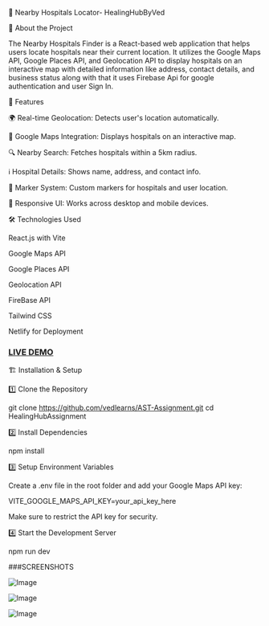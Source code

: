🏥 Nearby Hospitals Locator- HealingHubByVed

📌 About the Project

The Nearby Hospitals Finder is a React-based web application that helps users locate hospitals near their current location. It utilizes the Google Maps API, Google Places API, and Geolocation API to display hospitals on an interactive map with detailed information like address, contact details, and business status along with that it uses Firebase Api for google authentication and user Sign In.

🚀 Features

🌍 Real-time Geolocation: Detects user's location automatically.

📍 Google Maps Integration: Displays hospitals on an interactive map.

🔍 Nearby Search: Fetches hospitals within a 5km radius.

ℹ️ Hospital Details: Shows name, address, and contact info.

🏥 Marker System: Custom markers for hospitals and user location.

📱 Responsive UI: Works across desktop and mobile devices.

🛠️ Technologies Used

React.js with Vite

Google Maps API

Google Places API

Geolocation API

FireBase API

Tailwind CSS

Netlify for Deployment

### [LIVE DEMO](https://healinghubbyved.netlify.app/)

🏗️ Installation & Setup

1️⃣ Clone the Repository

git clone https://github.com/vedlearns/AST-Assignment.git
cd HealingHubAssignment

2️⃣ Install Dependencies

npm install

3️⃣ Setup Environment Variables

Create a .env file in the root folder and add your Google Maps API key:

VITE_GOOGLE_MAPS_API_KEY=your_api_key_here

Make sure to restrict the API key for security.

4️⃣ Start the Development Server

npm run dev

###SCREENSHOTS

![Image](https://github.com/user-attachments/assets/b60b9c01-b33a-4d7d-b662-6396fa963764)

![Image](https://github.com/user-attachments/assets/10028f23-f7cf-4c6e-8312-8f6015d31037)

![Image](https://github.com/user-attachments/assets/781c897c-705d-4ed7-aac6-bd216f8a5c78)





